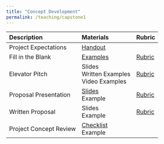 ```yaml
---
title: "Concept Development"
permalink: /teaching/capstone1
---
```


| Description             | Materials                                        | Rubric                                           |
| :--------------------   | :-----------------------                         | :-----                                           |
| Project Expectations    | [Handout](/files/CET49x/CET497_Expectations.pdf) |                                                  |
| Fill in the Blank       | [Examples](/files/CET49x/CET497_Revelance.pdf)   | [Rubric](/files/CET49xRubricRelevance.pdf)       |
| Elevator Pitch          | Slides <br> Written Examples <br> Video Examples | [Rubric](/files/CET49xRubricElevatorPitch.pdf)   |
| Proposal Presentation   | [Slides](/files/CET49x/CET497ProposalPresentations.pdf) <br> Example | [Rubric](/files/CET49xRubricProposalPresentation.pdf) |
| Written Proposal        | Slides <br> Example                              | [Rubric](/files/CET49xRubricWrittenProposal.pdf) |
| Project Concept Review  | [Checklist](/files/CET49x/PCRForm.pdf) <br> Example |                                               |
